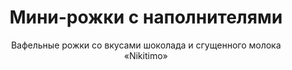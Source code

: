 ---
#site_title: Продукт # Заголовок страницы (вкладка в браузере)
uniclass: product-4 # Это трогать не нужно
many_brands: true

#------ Карточка товара ------
title: Мини-рожки с наполнителями # Заголовок, который будет везде отображаться
tumbnail: /assets/images/products/tumb-product-4.png # Изображение для карточки товара

#------ Отдельная страница товара - 1 экран ------
title_section: Мини-рожки с наполнителями # Название продукта на странице
subtitle: Вафельные рожки со вкусами шоколада и сгущенного молока «Nikitimo» # Подзаголовок
describe: Хрустящие десерты с кремовой начинкой со вкусом шоколада и сгущенного молока # Описание под заголовком
size_upakovki: 220x180x50, 220x180x70 мм # Размер упаковки
count_in: 12 шт, 5 шт, 3 кг россыпью # Кол-во в гофрокоробе
size_gofro: 390x260x225 мм # Размер гофрокороба

#------ Преимущества - 2 экран ------
# Одна карточка состоит из двух полей - img и text. Оба поля нужно заполнять, чтобы они отобазились на странице
advantages:
    - img: /assets/images/icons/party.svg
      text: Идеально подойдет для детского праздника
    - img: /assets/images/icons/nach.svg
      text: Вкусная начинка
    - img: /assets/images/icons/upack.svg
      text: Практичная упаковка

#------ Продукция бренда - 3 экран ------
# Обязательные параметры: img - картинка которая будет отображаться
# Необязательные: img_slider - если нужна другая картинка в слайдере на первом экране
# exlude_slider - если НЕ нужно показывать в слайдере на первом экране, возможные значения: true - убрать, false - оставить как было (либо можно просто убрать этот параметр)
# subtitle, describe, size_upakovki, count_in, size_gofro - все настройки как на первом экране
brands_products:
    - img: /assets/images/products/product-4/brands/item-1.png
      is_first_slide: true
    - img: /assets/images/products/product-4/brands/item-2.png
      subtitle: Вафельные рожки со вкусами шоколада и сгущенного молока «Verno» # Подзаголовок
      describe: Хрустящие десерты с кремовой начинкой со вкусом шоколада и сгущенного молока # Описание под заголовком
      size_upakovki: 220x180x50, 220x180x70 мм # Размер упаковки
      count_in: 12 шт, 5 шт, 3 кг россыпью # Кол-во в гофрокоробе
      size_gofro: 390x260x225 мм # Размер гофрокороба
    - img: /assets/images/products/product-4/brands/item-3.png
      subtitle: Вафельные рожки со вкусами шоколада «Verno» # Подзаголовок
      describe: Хрустящие десерты с шоколадной начинкой # Описание под заголовком
      size_upakovki: 95x95x160 мм # Размер упаковки
      count_in: 12 шт # Кол-во в гофрокоробе
      size_gofro: 400х300х180 мм # Размер гофрокороба
---